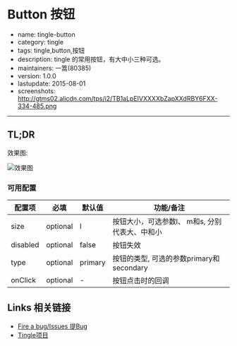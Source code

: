 # Button 按钮

- name: tingle-button
- category: tingle
- tags: tingle,button,按钮
- description:  tingle 的常用按钮，有大中小三种可选。
- maintainers: 一篙(80385)
- version: 1.0.0
- lastupdate: 2015-08-01
- screenshots: http://gtms02.alicdn.com/tps/i2/TB1aLpEIVXXXXbZapXXdRBY6FXX-334-485.png

---

## TL;DR

效果图:

![效果图](http://gtms02.alicdn.com/tps/i2/TB1aLpEIVXXXXbZapXXdRBY6FXX-334-485.png)


### 可用配置

| 配置项 | 必填 | 默认值 | 功能/备注 |
|---|----|---|----|
|size| optional |l|按钮大小，可选参数l、 m和s, 分别代表大、中和小|
|disabled| optional |false|按钮失效|
|type| optional |primary|按钮的类型, 可选的参数primary和secondary|
|onClick|optional|-|按钮点击时的回调|


## Links 相关链接

- [Fire a bug/Issues 提Bug](http://gitlab.alibaba-inc.com/alinwmobile/tingle-button/issues)
- [Tingle项目](http://gitlab.alibaba-inc.com/alinwmobile/tingle/tree/master)